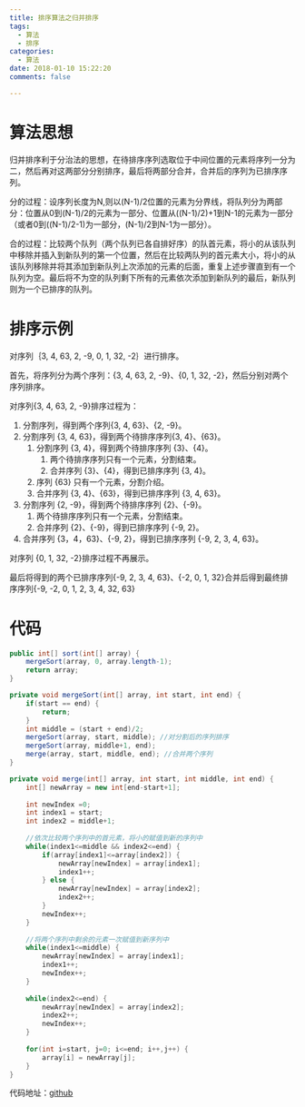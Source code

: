 ```yaml
---
title: 排序算法之归并排序
tags:
  - 算法
  - 排序
categories:
  - 算法
date: 2018-01-10 15:22:20
comments: false

---
```


# 算法思想 #

归并排序利于分治法的思想，在待排序序列选取位于中间位置的元素将序列一分为二，然后再对这两部分分别排序，最后将两部分合并，合并后的序列为已排序序列。

分的过程：设序列长度为N,则以(N-1)/2位置的元素为分界线，将队列分为两部分：位置从0到(N-1)/2的元素为一部分、位置从((N-1)/2)+1到N-1的元素为一部分（或者0到((N-1)/2-1)为一部分，(N-1)/2到N-1为一部分）。

合的过程：比较两个队列（两个队列已各自排好序）的队首元素，将小的从该队列中移除并插入到新队列的第一个位置，然后在比较两队列的首元素大小，将小的从该队列移除并将其添加到新队列上次添加的元素的后面，重复上述步骤直到有一个队列为空。最后将不为空的队列剩下所有的元素依次添加到新队列的最后，新队列则为一个已排序的队列。

<!--more-->

# 排序示例 #

对序列｛3, 4, 63, 2, -9, 0, 1, 32, -2｝进行排序。

首先，将序列分为两个序列：{3, 4, 63, 2, -9}、{0, 1, 32, -2}，然后分别对两个序列排序。

对序列{3, 4, 63, 2, -9}排序过程为：
1. 分割序列，得到两个序列{3, 4, 63}、{2, -9}。
2. 分割序列 {3, 4, 63}，得到两个待排序序列{3, 4}、{63}。
	1. 分割序列 {3, 4}，得到两个待排序序列 {3}、{4}。
		1. 两个待排序序列只有一个元素，分割结束。
		2. 合并序列 {3}、{4}，得到已排序序列 {3, 4}。
	4. 序列 {63} 只有一个元素，分割介绍。
	5. 合并序列 {3, 4}、{63}，得到已排序序列 {3, 4, 63}。
6. 分割序列 {2, -9}，得到两个待排序序列 {2}、{-9}。
	1. 两个待排序序列只有一个元素，分割结束。
	2. 合并序列 {2}、{-9}，得到已排序序列 {-9, 2}。
3. 合并序列 {3，4，63}、{-9, 2}，得到已排序序列 {-9, 2, 3, 4, 63}。

对序列 {0, 1, 32, -2}排序过程不再展示。

最后将得到的两个已排序序列{-9, 2, 3, 4, 63}、{-2, 0, 1, 32}合并后得到最终排序序列{-9, -2, 0, 1, 2, 3, 4, 32, 63}

# 代码 #

```java
public int[] sort(int[] array) {
	mergeSort(array, 0, array.length-1);
	return array;
}

private void mergeSort(int[] array, int start, int end) {
	if(start == end) {
		return;
	}
	int middle = (start + end)/2;
	mergeSort(array, start, middle); //对分割后的序列排序
	mergeSort(array, middle+1, end);
	merge(array, start, middle, end); //合并两个序列
}

private void merge(int[] array, int start, int middle, int end) {
	int[] newArray = new int[end-start+1];
	
	int newIndex =0;
	int index1 = start;
	int index2 = middle+1;
	
	//依次比较两个序列中的首元素，将小的赋值到新的序列中
	while(index1<=middle && index2<=end) {
		if(array[index1]<=array[index2]) {
			newArray[newIndex] = array[index1];
			index1++;
		} else {
			newArray[newIndex] = array[index2];
			index2++;
		}
		newIndex++;
	}
	
	//将两个序列中剩余的元素一次赋值到新序列中
	while(index1<=middle) {
		newArray[newIndex] = array[index1];
		index1++;
		newIndex++;
	}
	
	while(index2<=end) {
		newArray[newIndex] = array[index2];
		index2++;
		newIndex++;
	}
	
	for(int i=start, j=0; i<=end; i++,j++) {
		array[i] = newArray[j];
	}
}
```

代码地址：[github](https://github.com/zhangyihao/Algorithms/blob/master/com.zhangyihao.algorithms/src/com/zhangyihao/algorithms/sort/MergeSort.java)